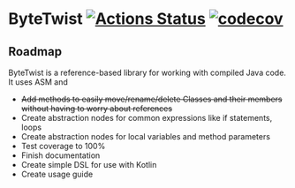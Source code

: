 # ByteTwist [![Actions Status](https://github.com/bytetwist/ByteTwist/workflows/CI/badge.svg)](https://github.com/bytetwist/ByteTwist/actions) [![codecov](https://codecov.io/gh/bytetwist/ByteTwist/branch/master/graph/badge.svg)](https://codecov.io/gh/bytetwist/ByteTwist)

## Roadmap

ByteTwist is a reference-based library for working with compiled Java code. It uses ASM 
and 
- ~~Add methods to easily move/rename/delete Classes and their members without having to worry about references~~
- Create abstraction nodes for common expressions like if statements, loops
- Create abstraction nodes for local variables and method parameters 
- Test coverage to 100%
- Finish documentation
- Create simple DSL for use with Kotlin
- Create usage guide
